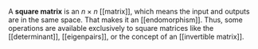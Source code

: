 A **square matrix** is an $n \times n$ [[matrix]], which means the input and outputs are in the same space. That makes it an [[endomorphism]]. Thus, some operations are available exclusively to square matrices like the [[determinant]], [[eigenpairs]], or the concept of an [[invertible matrix]].